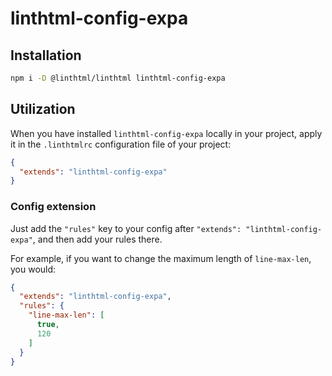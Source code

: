 # linthtml-config-expa


## Installation

```bash
npm i -D @linthtml/linthtml linthtml-config-expa 
```

## Utilization
When you have installed `linthtml-config-expa` locally in your project, apply it in the `.linthtmlrc` configuration file of your project:

```json
{
  "extends": "linthtml-config-expa"
}
```

### Config extension
Just add the `"rules"` key to your config after `"extends": "linthtml-config-expa"`, and then add your rules there.

For example, if you want to change the maximum length of `line-max-len`, you would:

```json
{
  "extends": "linthtml-config-expa",
  "rules": {
    "line-max-len": [
      true,
      120
    ]
  }
}
```
